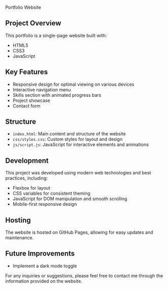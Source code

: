 Portfolio Website

## Project Overview

This portfolio is a single-page website built with:

- HTML5
- CSS3
- JavaScript

## Key Features

- Responsive design for optimal viewing on various devices
- Interactive navigation menu
- Skills section with animated progress bars
- Project showcase
- Contact form

## Structure

- `index.html`: Main content and structure of the website
- `css/styles.css`: Custom styles for layout and design
- `js/script.js`: JavaScript for interactive elements and animations

## Development

This project was developed using modern web technologies and best practices, including:

- Flexbox for layout
- CSS variables for consistent theming
- JavaScript for DOM manipulation and smooth scrolling
- Mobile-first responsive design

## Hosting

The website is hosted on GitHub Pages, allowing for easy updates and maintenance.

## Future Improvements

- Implement a dark mode toggle

For any inquiries or suggestions, please feel free to contact me through the information provided on the website.